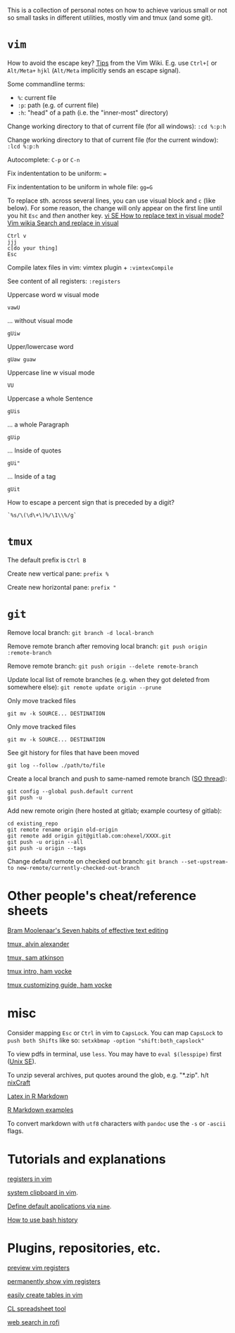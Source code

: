 This is a collection of personal notes on how to achieve various small or not so small tasks in different utilities, mostly vim and tmux (and some git).

# `vim`
How to avoid the escape key? [Tips](https://vim.fandom.com/wiki/Avoid_the_escape_key) from the Vim Wiki. E.g. use `Ctrl+[` or `Alt/Meta+` `hjkl` (`Alt/Meta` implicitly sends an escape signal).

Some commandline terms:

- `%`: current file
- `:p`: path (e.g. of current file)
- `:h`: "head" of a path (i.e. the "inner-most" directory)

Change working directory to that of current file (for all windows): `:cd %:p:h`

Change working directory to that of current file (for the current window): `:lcd %:p:h`

Autocomplete: `C-p` or `C-n`

Fix indententation to be uniform: `=`

Fix indententation to be uniform in whole file: `gg=G`

To replace sth. across several lines, you can use visual block and `c` (like below). For some reason, the change will only appear on the first line until you hit `Esc` and _then_ another key. [vi SE How to replace text in visual mode?](https://duckduckgo.com/?q=vim+visual+mode+replace&t=ffsb&ia=qa) [Vim wikia Search and replace in visual](http://vim.wikia.com/wiki/Search_and_replace_in_a_visual_selection)

```
Ctrl v
jjj
c[do your thing]
Esc
```

Compile latex files in vim: vimtex plugin + `:vimtexCompile`

See content of all registers: `:registers`

Uppercase word w visual mode

    vawU

... without visual mode

    gUiw

Upper/lowercase word

    gUaw guaw

Uppercase line w visual mode

    VU

Uppercase a whole Sentence

    gUis

... a whole Paragraph

    gUip

... Inside of quotes

    gUi"

... Inside of a tag

    gUit

How to escape a percent sign that is preceded by a digit?

```
`%s/\(\d\+\)%/\1\\%/g`
```

# `tmux`
The default prefix is `Ctrl B`

Create new vertical pane: `prefix %`

Create new horizontal pane: `prefix "`

# `git`

Remove local branch: `git branch -d local-branch`

Remove remote branch after removing local branch: `git push origin :remote-branch`

Remove remote branch: `git push origin --delete remote-branch`

Update local list of remote branches (e.g. when they got deleted from somewhere else): `git remote update origin --prune`

Only move tracked files

    git mv -k SOURCE... DESTINATION

Only move tracked files

    git mv -k SOURCE... DESTINATION

See git history for files that have been moved

    git log --follow ./path/to/file

Create a local branch and push to same-named remote branch ([SO thread](https://stackoverflow.com/questions/1519006/how-do-you-create-a-remote-git-branch/)):

    git config --global push.default current
    git push -u

Add new remote origin (here hosted at gitlab; example courtesy of gitlab):

    cd existing_repo
    git remote rename origin old-origin
    git remote add origin git@gitlab.com:ohexel/XXXX.git
    git push -u origin --all
    git push -u origin --tags

Change default remote on checked out branch: `git branch --set-upstream-to new-remote/currently-checked-out-branch`

# Other people's cheat/reference sheets

[Bram Moolenaar's Seven habits of effective text editing](http://www.moolenaar.net/habits.html)

[tmux, alvin alexander](https://alvinalexander.com/linux-unix/tmux-cheat-sheet-commands-pdf)

[tmux, sam atkinson](http://atkinsam.com/documents/tmux.pdf)

[tmux intro, ham vocke](http://www.hamvocke.com/blog/a-quick-and-easy-guide-to-tmux/)

[tmux customizing guide, ham vocke](http://www.hamvocke.com/blog/a-quick-and-easy-guide-to-tmux/)

# misc
Consider mapping `Esc` or `Ctrl` in vim to `CapsLock`. You can map `CapsLock` to `push both Shifts` like so: `setxkbmap -option "shift:both_capslock"`

To view pdfs in terminal, use `less`. You may have to `eval $(lesspipe)` first ([Unix SE](https://unix.stackexchange.com/questions/36201/pdf-viewer-for-command-line-only)).

To unzip several archives, put quotes around the glob, e.g. "\*.zip". h/t [nixCraft](https://www.cyberciti.biz/faq/linux-unix-shell-unzipping-many-zip-files/)

[Latex in R Markdown](http://www.calvin.edu/~rpruim/courses/m343/F12/RStudio/LatexExamples.html)

[R Markdown examples](http://statpower.net/Content/310/R%20Stuff/SampleMarkdown.html)

To convert markdown with `utf8` characters with `pandoc` use the `-s` or `-ascii` flags.

# Tutorials and explanations

[registers in vim](https://medium.com/vim-drops/vim-registers-the-powerful-native-clipboard-19b1c97891bd)

[system clipboard in vim](http://vim.wikia.com/wiki/Accessing_the_system_clipboard).

[Define default applications via `mime`](https://linuxcommando.blogspot.fr/2014/03/how-to-specify-default-applications-for.html).

[How to use bash history](https://www.digitalocean.com/community/tutorials/how-to-use-bash-history-commands-and-expansions-on-a-linux-vps)

# Plugins, repositories, etc.

[preview vim registers](https://github.com/junegunn/vim-peekaboo)

[permanently show vim registers](https://github.com/dahu/vim-lotr)

[easily create tables in vim](https://github.com/dhruvasagar/vim-table-mode)

[CL spreadsheet tool](http://visidata.org/)

[web search in rofi](https://github.com/miroslavvidovic/rofi-scripts/blob/master/web-search.sh)
